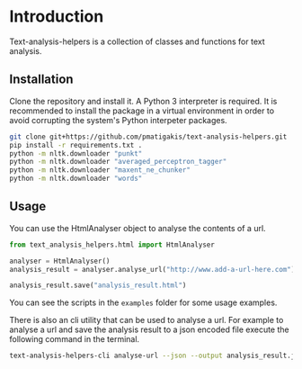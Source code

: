# Introduction

Text-analysis-helpers is a collection of classes and functions for text analysis.

## Installation

Clone the repository and install it. A Python 3 interpreter is required. It is
recommended to install the package in a virtual environment in order to avoid
corrupting the system's Python interpeter packages.

```bash
git clone git+https://github.com/pmatigakis/text-analysis-helpers.git
pip install -r requirements.txt .
python -m nltk.downloader "punkt"
python -m nltk.downloader "averaged_perceptron_tagger"
python -m nltk.downloader "maxent_ne_chunker"
python -m nltk.downloader "words"
```

## Usage

You can use the HtmlAnalyser object to analyse the contents of a url.

```python
from text_analysis_helpers.html import HtmlAnalyser

analyser = HtmlAnalyser()
analysis_result = analyser.analyse_url("http://www.add-a-url-here.com")

analysis_result.save("analysis_result.html")

```

You can see the scripts in the `examples` folder for some usage examples.

There is also an cli utility that can be used to analyse a url. For example to
analyse a url and save the analysis result to a json encoded file execute the
following command in the terminal.

```bash
text-analysis-helpers-cli analyse-url --json --output analysis_result.json https://www.the-url-to-analyse.com
```
